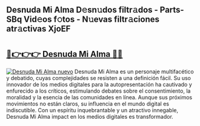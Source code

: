 ## Desnuda Mi Alma D𝚎sn𝚞dos filtr𝚊dos - Parts-SBq Vid𝚎os f𝚘tos - N𝚞evas filtr𝚊ciones atr𝚊ctivas XjoEF

# <h2><a href="http://mb8mir.tromn.icu/?c=Desnuda+Mi+Alma">🔗👉👉👉 Desnuda Mi Alma 🔗🔗</a></h2>

[![Desnuda Mi Alma nuevo](https://i.imgur.com/pEAQMta.gif)](http://mb8mir.tromn.icu/?c=Desnuda+Mi+Alma)
Desnuda Mi Alma es un personaje multifacético y debatido, cuyas complejidades se resisten a una definición fácil.  Su uso innovador de los medios digitales para la autopresentación ha cautivado y enfurecido a los críticos, estimulando debates sobre el consentimiento, la moralidad y la esencia de las comunidades en línea. Aunque sus próximos movimientos no están claros, su influencia en el mundo digital es indiscutible. Con un espíritu inquebrantable y un atractivo innegable, Desnuda Mi Alma impact en los medios digitales es transformador.

